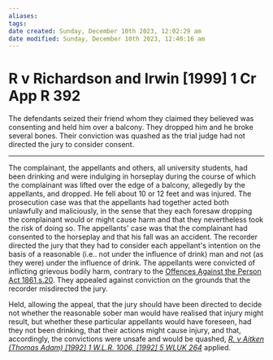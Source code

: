 ```yaml
---
aliases: 
tags: 
date created: Sunday, December 10th 2023, 12:02:29 am
date modified: Sunday, December 10th 2023, 12:40:16 am
---
```


# R v Richardson and Irwin [1999] 1 Cr App R 392

The defendants seized their friend whom they claimed they believed was consenting and held him over a balcony. They dropped him and he broke several bones. Their conviction was quashed as the trial judge had not directed the jury to consider consent.

---

The complainant, the appellants and others, all university students, had been drinking and were indulging in horseplay during the course of which the complainant was lifted over the edge of a balcony, allegedly by the appellants, and dropped. He fell about 10 or 12 feet and was injured. The prosecution case was that the appellants had together acted both unlawfully and maliciously, in the sense that they each foresaw dropping the complainant would or might cause harm and that they nevertheless took the risk of doing so. The appellants' case was that the complainant had consented to the horseplay and that his fall was an accident. The recorder directed the jury that they had to consider each appellant's intention on the basis of a reasonable (i.e.. not under the influence of drink) man and not (as they were) under the influence of drink. The appellants were convicted of inflicting grievous bodily harm, contrary to the [Offences Against the Person Act 1861 s.20](https://uk.westlaw.com/Document/I0BF9A7E1E44811DA8D70A0E70A78ED65/View/FullText.html?originationContext=document&transitionType=DocumentItem&ppcid=bffbf0a1921a4e958c9a1d95a50fe9eb&contextData=(sc.Default)). They appealed against conviction on the grounds that the recorder misdirected the jury.

Held, allowing the appeal, that the jury should have been directed to decide not whether the reasonable sober man would have realised that injury might result, but whether these particular appellants would have foreseen, had they not been drinking, that their actions might cause injury, and that, accordingly, the convictions were unsafe and would be quashed, _[R. v Aitken (Thomas Adam) [1992] 1 W.L.R. 1006, [1992] 5 WLUK 264](https://uk.westlaw.com/Document/I2EED9D80E42811DA8FC2A0F0355337E9/View/FullText.html?originationContext=document&transitionType=DocumentItem&ppcid=bffbf0a1921a4e958c9a1d95a50fe9eb&contextData=(sc.Default))_ applied.
